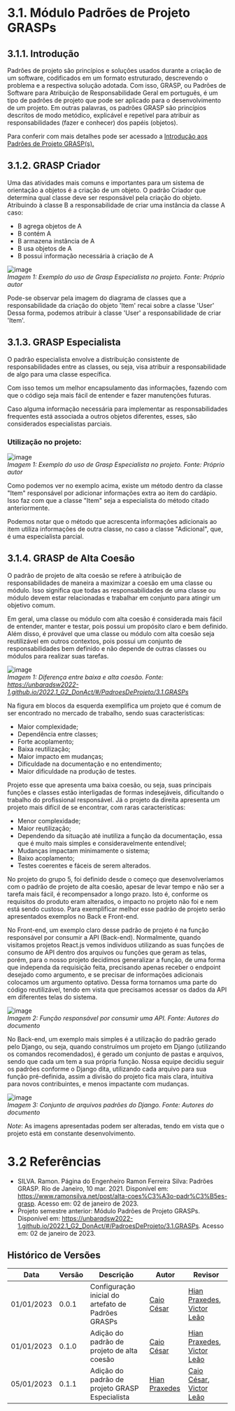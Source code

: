 # 3.1. Módulo Padrões de Projeto GRASPs

## 3.1.1. Introdução

Padrões de projeto são princípios e soluções usados durante a criação de um software, codificados em um formato estruturado, descrevendo o problema e a respectiva solução adotada. Com isso, GRASP, ou Padrões de Software para Atribuição de Responsabilidade Geral em português, é um tipo de padrões de projeto que pode ser aplicado para o desenvolvimento de um projeto. Em outras palavras, os padrões GRASP são princípios descritos de modo metódico, explicável e repetível para atribuir as responsabilidades (fazer e conhecer) dos papéis (objetos).

Para conferir com mais detalhes pode ser acessado a [Introdução aos Padrões de Projeto GRASP(s).](https://unbarqdsw2022-2.github.io/2022.2_G5_SoftSteakHouse/#/padroes-projeto/iniciativas_extras/grasps)

## 3.1.2. GRASP Criador

Uma das atividades mais comuns e importantes para um sistema de orientação a objetos é a criação de um objeto. O padrão Criador que determina qual classe deve ser responsável pela criação do objeto. Atribuindo à classe B a responsabilidade de criar uma instância da classe A caso:

* B agrega objetos de A
* B contém A
* B armazena instância de A
* B usa objetos de A
* B possui informação necessária à criação de A

![image](../assets/diagrama-classes.jpeg)<br>
*Imagem 1: Exemplo do uso de Grasp Especialista no projeto. Fonte: Próprio autor*

Pode-se observar pela imagem do diagrama de classes que a responsabilidade da criação do objeto 'Item' recai sobre a classe 'User' Dessa forma, podemos atribuir à classe 'User' a responsabilidade de criar 'Item'.

## 3.1.3. GRASP Especialista

O padrão especialista envolve a distribuição consistente de responsabilidades entre as classes, ou seja, visa atribuir a responsabilidade de algo para uma classe específica. 

Com isso temos um melhor encapsulamento das informações, fazendo com que o código seja mais fácil de entender e fazer manutenções futuras.

Caso alguma informação necessária para implementar as responsabilidades frequentes está associada a outros objetos diferentes, esses, são considerados especialistas parciais.

### Utilização no projeto:

![image](../assets/diagrama-classes.jpeg)<br>
*Imagem 1: Exemplo do uso de Grasp Especialista no projeto. Fonte: Próprio autor*

Como podemos ver no exemplo acima, existe um método dentro da classe "Item" responsável por adicionar informações extra ao item do cardápio. Isso faz com que a classe "Item" seja a especialista do método citado anteriormente.

Podemos notar que o método que acrescenta informações adicionais ao item utiliza informações de outra classe, no caso a classe "Adicional", que, é uma especialista parcial.

## 3.1.4. GRASP de Alta Coesão

O padrão de projeto de alta coesão se refere à atribuição de responsabilidades de maneira a maximizar a coesão em uma classe ou módulo. Isso significa que todas as responsabilidades de uma classe ou módulo devem estar relacionadas e trabalhar em conjunto para atingir um objetivo comum.

Em geral, uma classe ou módulo com alta coesão é considerada mais fácil de entender, manter e testar, pois possui um propósito claro e bem definido. Além disso, é provável que uma classe ou módulo com alta coesão seja reutilizável em outros contextos, pois possui um conjunto de responsabilidades bem definido e não depende de outras classes ou módulos para realizar suas tarefas.

![image](https://user-images.githubusercontent.com/54439337/210288575-24b5048f-f2f4-4007-985a-c3b0bf456289.png)<br>
*Imagem 1: Diferença entre baixa e alta coesão. Fonte: https://unbarqdsw2022-1.github.io/2022.1_G2_DonAct/#/PadroesDeProjeto/3.1.GRASPs*

Na figura em blocos da esquerda exemplifica um projeto que é comum de ser encontrado no mercado de trabalho, sendo suas características: 
- Maior complexidade; 
- Dependência entre classes; 
- Forte acoplamento; 
- Baixa reutilização; 
- Maior impacto em mudanças; 
- Dificuldade na documentação e no entendimento; 
- Maior dificuldade na produção de testes.

Projeto esse que apresenta uma baixa coesão, ou seja, suas principais funções e classes estão interligadas de formas indesejáveis, dificultando o trabalho do profissional responsável. Já o projeto da direita apresenta um projeto mais difícil de se encontrar, com raras características: 
- Menor complexidade; 
- Maior reutilização; 
- Dependendo da situação até inutiliza a função da documentação, essa que é muito mais simples e consideravelmente entendível;
- Mudanças impactam minimamente o sistema;
- Baixo acoplamento;
- Testes coerentes e fáceis de serem alterados. 

No projeto do grupo 5, foi definido desde o começo que desenvolveríamos com o padrão de projeto de alta coesão, apesar de levar tempo e não ser a tarefa mais fácil, é recompensador a longo prazo. Isto é, conforme os requisitos do produto eram alterados, o impacto no projeto não foi e nem está sendo custoso. Para exemplificar melhor esse padrão de projeto serão apresentados exemplos no Back e Front-end.

No Front-end, um exemplo claro desse padrão de projeto é na função responsável por consumir a API (Back-end). Normalmente, quando visitamos projetos React.js vemos indivíduos utilizando as suas funções de consumo de API dentro dos arquivos ou funções que geram as telas, porém, para o nosso projeto decidimos generalizar a função, de uma forma que independa da requisição feita, precisando apenas receber o endpoint desejado como argumento, e se precisar de informações adicionais colocamos um argumento optativo. Dessa forma tornamos uma parte do código reutilizável, tendo em vista que precisamos acessar os dados da API em diferentes telas do sistema.

![image](https://user-images.githubusercontent.com/54439337/210289542-5a8695fb-4126-4f00-8b79-f889bf478ff4.png)<br>
*Imagem 2: Função responsável por consumir uma API. Fonte: Autores do documento*

No Back-end, um exemplo mais simples é a utilização do padrão gerado pelo Django, ou seja, quando construímos um projeto em Django (utilizando os comandos recomendados), é gerado um conjunto de pastas e arquivos, sendo que cada um tem a sua própria função. Nossa equipe decidiu seguir os padrões conforme o Django dita, utilizando cada arquivo para sua função pré-definida, assim a divisão do projeto fica mais clara, intuitiva para novos contribuintes, e menos impactante com mudanças.

![image](https://user-images.githubusercontent.com/54439337/210289958-dd5f172c-b180-43bd-bb88-234702aab02d.png)<br>
*Imagem 3: Conjunto de arquivos padrões do Django. Fonte: Autores do documento*

*Note*: As imagens apresentadas podem ser alteradas, tendo em vista que o projeto está em constante desenvolvimento.

# 3.2 Referências

* SILVA. Ramon. Página do Engenheiro Ramon Ferreira Silva: Padrões GRASP. Rio de Janeiro, 10 mar. 2021. Disponível em: https://www.ramonsilva.net/post/alta-coes%C3%A3o-padr%C3%B5es-grasp. Acesso em: 02 de janeiro de 2023.
* Projeto semestre anterior: Módulo Padrões de Projeto GRASPs. Disponível em: https://unbarqdsw2022-1.github.io/2022.1_G2_DonAct/#/PadroesDeProjeto/3.1.GRASPs. Acesso em: 02 de janeiro de 2023.

## Histórico de Versões

|    Data    | Versão |            Descrição           |       Autor     |    Revisor    |
|  --------  |  ----  |            ----------          | --------------- |    -------    |
| 01/01/2023 |  0.0.1 |  Configuração inicial do artefato de Padrões GRASPs | [Caio César](https://github.com/oCaioOliveira) | [Hian Praxedes](https://github.com/HianPraxedes), [Victor Leão](https://github.com/victorleaoo) |
| 01/01/2023 |  0.1.0 |  Adição do padrão de projeto de alta coesão | [Caio César](https://github.com/oCaioOliveira) | [Hian Praxedes](https://github.com/HianPraxedes), [Victor Leão](https://github.com/victorleaoo) |
| 05/01/2023 |  0.1.1 |  Adição do padrão de projeto GRASP Especialista | [Hian Praxedes](https://github.com/HianPraxedes) |  [Caio César](https://github.com/oCaioOliveira), [Victor Leão](https://github.com/victorleaoo) |
